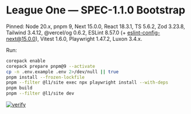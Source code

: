 # League One — SPEC-1.1.0 Bootstrap

Pinned: Node 20.x, pnpm 9, Next 15.0.0, React 18.3.1, TS 5.6.2, Zod 3.23.8, Tailwind 3.4.12, @vercel/og 0.6.2, ESLint 8.57.0 (+ eslint-config-next@15.0.0), Vitest 1.6.0, Playwright 1.47.2, Luxon 3.4.x.

Run:

```bash
corepack enable
corepack prepare pnpm@9 --activate
cp -n .env.example .env 2>/dev/null || true
pnpm install --frozen-lockfile
pnpm --filter @l1/site exec npx playwright install --with-deps
pnpm build
pnpm --filter @l1/site dev
```

[![verify](https://github.com/clawmachinejed/league-one-audit/actions/workflows/verify.yml/badge.svg)](https://github.com/clawmachinejed/league-one-audit/actions/workflows/verify.yml)
